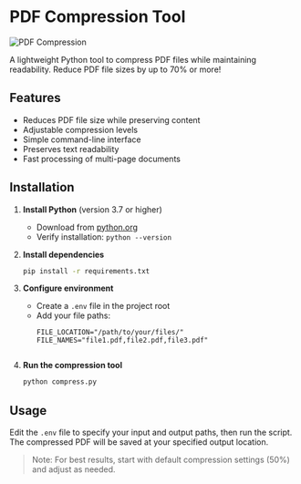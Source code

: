 # PDF Compression Tool

![PDF Compression](https://via.placeholder.com/800x400.png?text=PDF+Compression+Tool)

A lightweight Python tool to compress PDF files while maintaining readability. Reduce PDF file sizes by up to 70% or more!

## Features

- Reduces PDF file size while preserving content
- Adjustable compression levels
- Simple command-line interface
- Preserves text readability
- Fast processing of multi-page documents

## Installation

1. **Install Python** (version 3.7 or higher)

   - Download from [python.org](https://www.python.org/downloads/)
   - Verify installation: `python --version`

2. **Install dependencies**

   ```bash
   pip install -r requirements.txt
   ```

3. **Configure environment**

   - Create a `.env` file in the project root
   - Add your file paths:
     ```
     FILE_LOCATION="/path/to/your/files/"
     FILE_NAMES="file1.pdf,file2.pdf,file3.pdf"
     ```
     ```

     ```

4. **Run the compression tool**
   ```bash
   python compress.py
   ```

## Usage

Edit the `.env` file to specify your input and output paths, then run the script. The compressed PDF will be saved at your specified output location.

> Note: For best results, start with default compression settings (50%) and adjust as needed.
